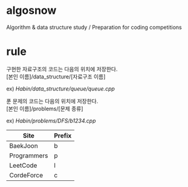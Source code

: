 # algosnow

Algorithm &amp; data structure study / Preparation for coding competitions

# rule

구현한 자료구조의 코드는 다음의 위치에 저장한다.  
[본인 이름]/data_structure/[자료구조 이름]

ex) _Habin/data_structure/queue/queue.cpp_

푼 문제의 코드는 다음의 위치에 저장한다.  
[본인 이름]/problems/[문제 종류]

ex) _Habin/problems/DFS/b1234.cpp_

| Site        | Prefix |
| ----------- | ------ |
| BaekJoon    | b      |
| Programmers | p      |
| LeetCode    | l      |
| CordeForce  | c      |

